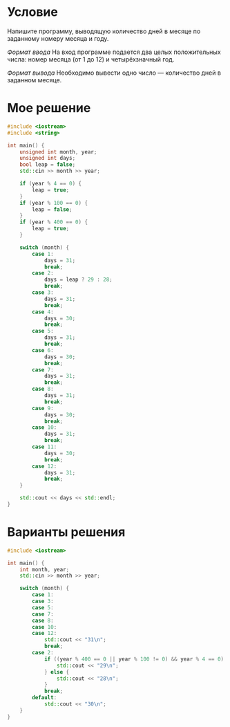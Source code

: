 # Условие

Напишите программу, выводящую количество дней в месяце по заданному номеру месяца и году.

*Формат ввода*
На вход программе подается два целых положительных числа: номер месяца (от 1 до 12) и
четырёхзначный год.

*Формат вывода*
Необходимо вывести одно число — количество дней в заданном месяце.

# Мое решение

```cpp
#include <iostream>
#include <string>

int main() {
    unsigned int month, year;
    unsigned int days;
    bool leap = false;
    std::cin >> month >> year;

    if (year % 4 == 0) {
        leap = true;
    }
    if (year % 100 == 0) {
        leap = false;
    }
    if (year % 400 == 0) {
        leap = true;
    }

    switch (month) {
        case 1:
            days = 31;
            break;
        case 2:
            days = leap ? 29 : 28;
            break;
        case 3:
            days = 31;
            break;
        case 4:
            days = 30;
            break;
        case 5:
            days = 31;
            break;
        case 6:
            days = 30;
            break;
        case 7:
            days = 31;
            break;
        case 8:
            days = 31;
            break;
        case 9:
            days = 30;
            break;
        case 10:
            days = 31;
            break;
        case 11:
            days = 30;
            break;
        case 12:
            days = 31;
            break;
    }

    std::cout << days << std::endl;
}
```

# Варианты решения

```cpp
#include <iostream>

int main() {
    int month, year;
    std::cin >> month >> year;

    switch (month) {
        case 1:
        case 3:
        case 5:
        case 7:
        case 8:
        case 10:
        case 12:
            std::cout << "31\n";
            break;
        case 2:
            if ((year % 400 == 0 || year % 100 != 0) && year % 4 == 0) {
                std::cout << "29\n";
            } else {
                std::cout << "28\n";
            }
            break;
        default:
            std::cout << "30\n";
    }
}
```
